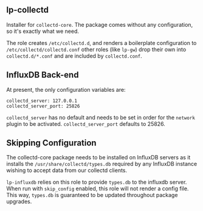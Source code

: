 lp-collectd
---

Installer for `collectd-core`. The package comes without any configuration,
so it's exactly what we need.

The role creates `/etc/collectd.d`, and renders a boilerplate configuration
to `/etc/collectd/collectd.conf` other roles (like `lp-gw`) drop their own
into `collectd.d/*.conf` and are included by `collectd.conf`.

InfluxDB Back-end
---

At present, the only configuration variables are:

```
collectd_server: 127.0.0.1
collectd_server_port: 25826
```

`collectd_server` has no default and needs to be set in order for the `network`
plugin to be activated. `collectd_server_port` defaults to 25826.

Skipping Configuration
---

The collectd-core package needs to be installed on InfluxDB servers as it
installs the `/usr/share/collectd/types.db` required by any InfluxDB instance
wishing to accept data from our collectd clients.

`lp-influxdb` relies on this role to provide `types.db` to the influxdb server.
When run with `skip_config` enabled, this role will not render a config file.
This way, `types.db` is guaranteed to be updated throughout package upgrades.
